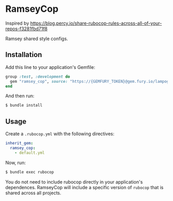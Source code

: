 # RamseyCop

Inspired by https://blog.percy.io/share-rubocop-rules-across-all-of-your-repos-f3281fbd71f8

Ramsey shared style configs.

## Installation

Add this line to your application's Gemfile:

```ruby
group :test, :development do
  gem "ramsey_cop", source: "https://{GEMFURY_TOKEN}@gem.fury.io/lampogroup/"
end
```

And then run:

```bash
$ bundle install
```

## Usage

Create a `.rubocop.yml` with the following directives:

```yaml
inherit_gem:
  ramsey_cop:
    - default.yml
```

Now, run:

```bash
$ bundle exec rubocop
```

You do not need to include rubocop directly in your application's dependences. RamseyCop will include a specific version of `rubocop` that is shared across all projects.
